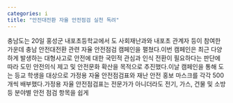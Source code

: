 ```yaml
---
categories: i
title: "안전대전환 자율 안전점검 실천 독려"
---
```

충남도는 20일 홍성군 내포초등학교에서 도 사회재난과와 내포초 관계자 등이 참여한 가운데 충남 안전대전환 관련 자율 안전점검 캠페인을 펼쳤다.이번 캠페인은 최근 다양하게 발생하는 대형사고로 안전에 대한 국민적 관심과 인식 전환이 필요하다는 판단에 따라 도민 안전의식 제고 및 안전문화 확산을 목적으로 추진했다.이날 캠페인을 통해 도는 등교 학생을 대상으로 가정용 자율 안전점검표와 재난 안전 홍보 마스크를 각각 500개씩 배부했다.가정용 자율 안전점검표는 전문가가 아니더라도 전기, 가스, 건물 및 소방 등 분야별 안전 점검 항목을 쉽게